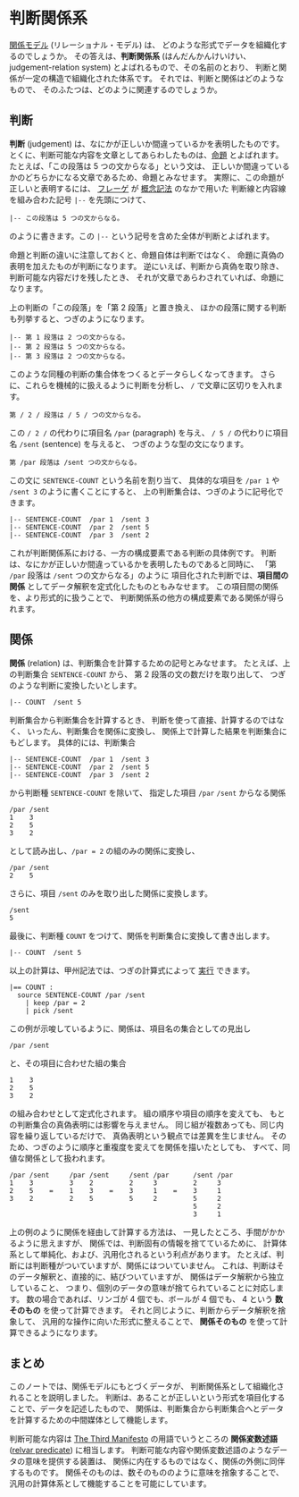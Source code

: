 # 判断関係系


[関係モデル][関係モデル] (リレーショナル・モデル) は、
どのような形式でデータを組織化するのでしょうか。
その答えは、**判断関係系**
(はんだんかんけいけい、judgement-relation system)
とよばれるもので、その名前のとおり、
判断と関係が一定の構造で組織化された体系です。
それでは、判断と関係はどのようなもので、
そのふたつは、どのように関連するのでしょうか。


判断
------------------------------------------------------------------

**判断** (judgement) は、なにかが正しいか間違っているかを表明したものです。
とくに、判断可能な内容を文章としてあらわしたものは、[命題] とよばれます。
たとえば、「この段落は 5 つの文からなる」という文は、
正しいか間違っているかのどちらかになる文章であるため、命題とみなせます。
実際に、この命題が正しいと表明するには、
[フレーゲ] が [概念記法] のなかで用いた
判断線と内容線を組み合わた記号 `|--` を先頭につけて、

    |-- この段落は 5 つの文からなる。

のように書きます。この `|--` という記号を含めた全体が判断とよばれます。

命題と判断の違いに注意しておくと、命題自体は判断ではなく、
命題に真偽の表明を加えたものが判断になります。
逆にいえば、判断から真偽を取り除き、判断可能な内容だけを残したとき、
それが文章であらわされていれば、命題になります。

上の判断の「この段落」を「第 2 段落」と置き換え、
ほかの段落に関する判断も列挙すると、つぎのようになります。

    |-- 第 1 段落は 2 つの文からなる。
    |-- 第 2 段落は 5 つの文からなる。
    |-- 第 3 段落は 2 つの文からなる。

このような同種の判断の集合体をつくるとデータらしくなってきます。
さらに、これらを機械的に扱えるように判断を分析し、
`/` で文章に区切りを入れます。

    第 / 2 / 段落は / 5 / つの文からなる。

この `/ 2 /` の代わりに項目名 `/par` (paragraph) を与え、
`/ 5 /` の代わりに項目名 `/sent` (sentence) を与えると、
つぎのような型の文になります。

    第 /par 段落は /sent つの文からなる。

この文に `SENTENCE-COUNT` という名前を割り当て、
具体的な項目を `/par 1` や `/sent 3` のように書くことにすると、
上の判断集合は、つぎのように記号化できます。

    |-- SENTENCE-COUNT  /par 1  /sent 3
    |-- SENTENCE-COUNT  /par 2  /sent 5
    |-- SENTENCE-COUNT  /par 3  /sent 2

これが判断関係系における、一方の構成要素である判断の具体例です。
判断は、なにかが正しいか間違っているかを表明したものであると同時に、
「第 `/par` 段落は `/sent` つの文からなる」のように
項目化された判断では、**項目間の関係** としてデータ解釈を定式化したものともみなせます。
この項目間の関係を、より形式的に扱うことで、
判断関係系の他方の構成要素である関係が得られます。


関係
------------------------------------------------------------------

**関係** (relation) は、判断集合を計算するための記号とみなせます。
たとえば、上の判断集合 `SENTENCE-COUNT` から、
第 2 段落の文の数だけを取り出して、
つぎのような判断に変換したいとします。

    |-- COUNT  /sent 5

判断集合から判断集合を計算するとき、
判断を使って直接、計算するのではなく、
いったん、判断集合を関係に変換し、
関係上で計算した結果を判断集合にもどします。
具体的には、判断集合

    |-- SENTENCE-COUNT  /par 1  /sent 3
    |-- SENTENCE-COUNT  /par 2  /sent 5
    |-- SENTENCE-COUNT  /par 3  /sent 2

から判断種 `SENTENCE-COUNT` を除いて、
指定した項目 `/par` `/sent` からなる関係

    /par /sent
    1    3
    2    5
    3    2

として読み出し、`/par = 2` の組のみの関係に変換し、

    /par /sent
    2    5

さらに、項目 `/sent` のみを取り出した関係に変換します。

    /sent
    5

最後に、判断種 `COUNT` をつけて、関係を判断集合に変換して書き出します。

    |-- COUNT  /sent 5

以上の計算は、甲州記法では、つぎの計算式によって [実行][入出力リスト] できます。

    |== COUNT :
      source SENTENCE-COUNT /par /sent
        | keep /par = 2
        | pick /sent

この例が示唆しているように、関係は、項目名の集合としての見出し

    /par /sent

と、その項目に合わせた組の集合

    1    3
    2    5
    3    2

の組み合わせとして定式化されます。
組の順序や項目の順序を変えても、
もとの判断集合の真偽表明には影響を与えません。
同じ組が複数あっても、同じ内容を繰り返しているだけで、
真偽表明という観点では差異を生じません。
そのため、つぎのように順序と重複度を変えてを関係を描いたとしても、
すべて、同値な関係として扱われます。

    /par /sent     /par /sent     /sent /par      /sent /par 
    1    3         3    2         2     3         2     3
    2    5    =    1    3    =    3     1    =    3     1
    3    2         2    5         5     2         5     2
                                                  5     2
                                                  3     1

上の例のように関係を経由して計算する方法は、
一見したところ、手間がかかるように思えますが、
関係では、判断固有の情報を捨てているために、
計算体系として単純化、および、汎用化されるという利点があります。
たとえば、判断には判断種がついていますが、関係にはついていません。
これは、判断はそのデータ解釈と、直接的に、結びついていますが、
関係はデータ解釈から独立していること、
つまり、個別のデータの意味が捨てられていることに対応します。
数の場合であれば、リンゴが 4 個でも、ボールが 4 個でも、
4 という **数そのもの** を使って計算できます。
それと同じように、判断からデータ解釈を捨象して、
汎用的な操作に向いた形式に整えることで、
**関係そのもの** を使って計算できるようになります。


まとめ
------------------------------------------------------------------

このノートでは、関係モデルにもとづくデータが、
判断関係系として組織化されることを説明しました。
判断は、あることが正しいという形式を項目化することで、データを記述したもので、
関係は、判断集合から判断集合へとデータを計算するための中間媒体として機能します。

判断可能な内容は [The Third Manifesto] の用語でいうところの
**関係変数述語** ([relvar predicate]) に相当します。
判断可能な内容や関係変数述語のようなデータの意味を提供する装置は、
関係に内在するものではなく、関係の外側に同伴するものです。
関係そのものは、数そのもののように意味を捨象することで、
汎用の計算体系として機能することを可能にしています。


[入出力リスト]: INOUT.md
[関係モデル]: http://ja.wikipedia.org/wiki/関係モデル
[フレーゲ]: http://ja.wikipedia.org/wiki/ゴットロープ・フレーゲ
[概念記法]: http://ja.wikipedia.org/wiki/概念記法
[命題]: http://ja.wikipedia.org/wiki/命題
[The Third Manifesto]: http://www.thethirdmanifesto.com
[relvar predicate]: http://books.google.co.jp/books?id=zUebAgAAQBAJ&pg=PA83
